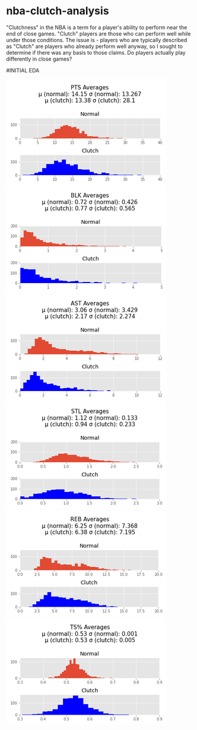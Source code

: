 # nba-clutch-analysis
"Clutchness" in the NBA is a term for a player's ability to perform near the end of close games. "Clutch" players are those who can perform well while under those conditions. The issue is - players who are typically described as "Clutch" are players who already perform well anyway, so I sought to determine if there was any basis to those claims. Do players actually play differently in close games?



#INITIAL EDA

![alt text](PTS_Averages.png) ![alt text](BLK_Averages.png)
![alt text](AST_Averages.png) ![alt text](STL_Averages.png)
![alt text](REB_Averages.png)
![alt text](TS%_Averages.png)




